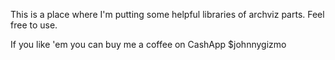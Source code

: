 This is a place where I'm putting some helpful libraries of archviz parts. Feel free to use.



If you like 'em you can buy me a coffee on CashApp $johnnygizmo
